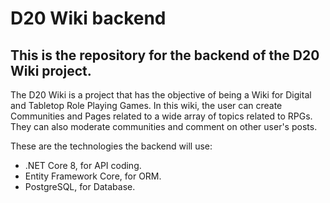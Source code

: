 # D20 Wiki backend

## This is the repository for the backend of the D20 Wiki project.

The D20 Wiki is a project that has the objective of being a Wiki for Digital and Tabletop Role Playing Games.
In this wiki, the user can create Communities and Pages related to a wide array of topics related to RPGs.
They can also moderate communities and comment on other user's posts.

These are the technologies the backend will use:
- .NET Core 8, for API coding.
- Entity Framework Core, for ORM.
- PostgreSQL, for Database.
